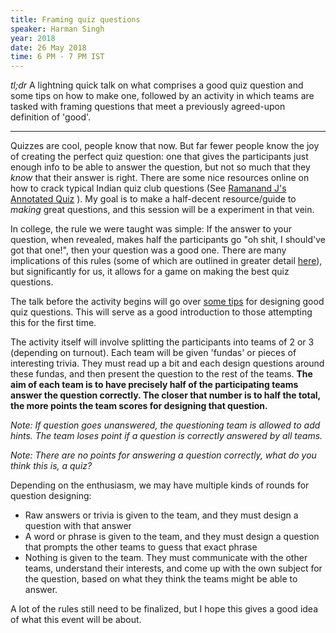 ```yaml
---
title: Framing quiz questions
speaker: Harman Singh
year: 2018
date: 26 May 2018
time: 6 PM - 7 PM IST
---
```

_tl;dr_ A lightning quick talk on what comprises a good quiz question and some tips on how to make one, followed by an activity in which teams are tasked with framing questions that meet a previously agreed-upon definition of 'good'.

---

Quizzes are cool, people know that now. But far fewer people know the joy of creating the perfect quiz question: one that gives the participants just enough info to be able to answer the question, but not so much that they _know_ that their answer is right. There are some nice resources online on how to crack typical Indian quiz club questions (See [Ramanand J's Annotated Quiz](https://www.slideshare.net/quatrainman/bcqc-march-2014-prelims-annotated-version) ). My goal is to make a half-decent resource/guide to _making_ great questions, and this session will be a experiment in that vein.

In college, the rule we were taught was simple: If the answer to your question, when revealed, makes half the participants go "oh shit, I should've got that one!", then your question was a good one. There are many implications of this rules (some of which are outlined in greater detail [here](https://www.notion.so/harman/Unquiz-3a87da9e7add4d14a6836867608230fe)), but significantly for us, it allows for a game on making the best quiz questions.

The talk before the activity begins will go over [some tips](https://www.notion.so/harman/Unquiz-3a87da9e7add4d14a6836867608230fe) for designing good quiz questions. This will serve as a good introduction to those attempting this for the first time.

The activity itself will involve splitting the participants into teams of 2 or 3 (depending on turnout). Each team will be given 'fundas' or pieces of interesting trivia. They must read up a bit and each design questions around these fundas, and then present the question to the rest of the teams. **The aim of each team is to have precisely half of the participating teams answer the question correctly. The closer that number is to half the total, the more points the team scores for designing that question.**

_Note: If question goes unanswered, the questioning team is allowed to add hints. The team loses point if a question is correctly answered by all teams._

_Note: There are no points for answering a question correctly, what do you think this is, a quiz?_

Depending on the enthusiasm, we may have multiple kinds of rounds for question designing:

- Raw answers or trivia is given to the team, and they must design a question with that answer
- A word or phrase is given to the team, and they must design a question that prompts the other teams to guess that exact phrase
- Nothing is given to the team. They must communicate with the other teams, understand their interests, and come up with the own subject for the question, based on what they think the teams might be able to answer.

A lot of the rules still need to be finalized, but I hope this gives a good idea of what this event will be about.

